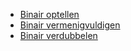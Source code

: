 - [Binair optellen](binair_optellen.md)
- [Binair vermenigvuldigen](binair_vermenigvuldigen.md)
- [Binair verdubbelen](binair_verdubbelen.md)
